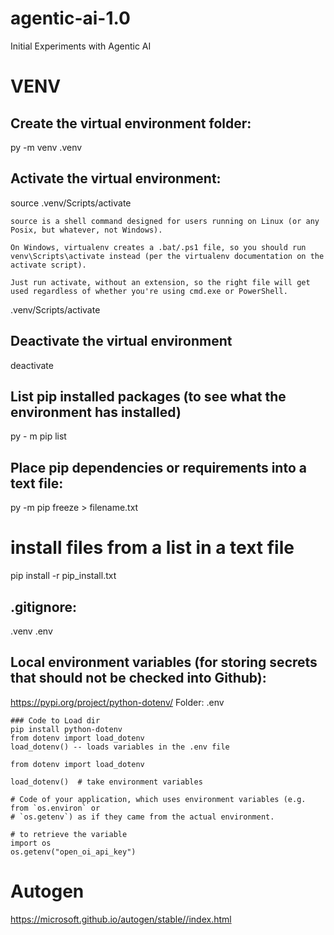 # agentic-ai-1.0
Initial Experiments with Agentic AI


# VENV
## Create the virtual environment folder:
py -m venv .venv 

## Activate the virtual environment:
source .venv/Scripts/activate

    source is a shell command designed for users running on Linux (or any Posix, but whatever, not Windows).

    On Windows, virtualenv creates a .bat/.ps1 file, so you should run venv\Scripts\activate instead (per the virtualenv documentation on the activate script).

    Just run activate, without an extension, so the right file will get used regardless of whether you're using cmd.exe or PowerShell.

.venv/Scripts/activate

## Deactivate the virtual environment
deactivate

## List pip installed packages (to see what the environment has installed)
py - m pip list 

## Place pip dependencies or requirements into a text file:
py -m pip freeze > filename.txt

# install files from a list in a text file
pip install -r pip_install.txt

## .gitignore:
.venv
.env


## Local environment variables (for storing secrets that should not be checked into Github):
https://pypi.org/project/python-dotenv/
Folder:  .env

    ### Code to Load dir
    pip install python-dotenv
    from dotenv import load_dotenv
    load_dotenv() -- loads variables in the .env file

    from dotenv import load_dotenv

    load_dotenv()  # take environment variables

    # Code of your application, which uses environment variables (e.g. from `os.environ` or
    # `os.getenv`) as if they came from the actual environment.

    # to retrieve the variable
    import os
    os.getenv("open_oi_api_key")


# Autogen

https://microsoft.github.io/autogen/stable//index.html


